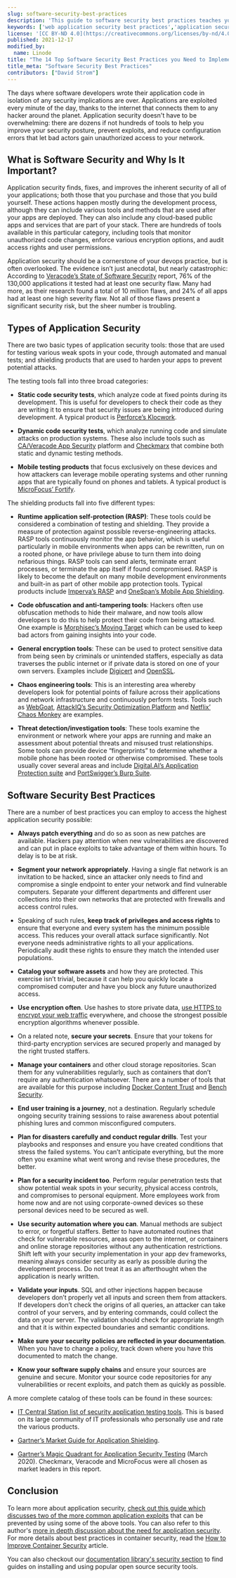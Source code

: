 ```yaml
---
slug: software-security-best-practices
description: 'This guide to software security best practices teaches you about types of application security and how to secure a web application.'
keywords: ['web application security best practices','application security best practices','software development security best practices']
license: '[CC BY-ND 4.0](https://creativecommons.org/licenses/by-nd/4.0)'
published: 2021-12-17
modified_by:
  name: Linode
title: "The 14 Top Software Security Best Practices you Need to Implement Today"
title_meta: "Software Security Best Practices"
contributors: ["David Strom"]
---
```


The days where software developers wrote their application code in isolation of any security implications are over. Applications are exploited every minute of the day, thanks to the internet that connects them to any hacker around the planet. Application security doesn't have to be overwhelming: there are dozens if not hundreds of tools to help you improve your security posture, prevent exploits, and reduce configuration errors that let bad actors gain unauthorized access to your network.

## What is Software Security and Why Is It Important?

Application security finds, fixes, and improves the inherent security of all of your applications; both those that you purchase and those that you build yourself. These actions happen mostly during the development process, although they can include various tools and methods that are used after your apps are deployed. They can also include any cloud-based public apps and services that are part of your stack. There are hundreds of tools available in this particular category, including tools that monitor unauthorized code changes, enforce various encryption options, and audit access rights and user permissions.

Application security should be a cornerstone of your devops practice, but is often overlooked. The evidence isn’t just anecdotal, but nearly catastrophic: According to [Veracode’s State of Software Security](https://www.veracode.com/state-of-software-security-report) report, 76% of the 130,000 applications it tested had at least one security flaw. Many had more, as their research found a total of 10 million flaws, and 24% of all apps had at least one high severity flaw. Not all of those flaws present a significant security risk, but the sheer number is troubling.

## Types of Application Security

There are two basic types of application security tools: those that are used for testing various weak spots in your code, through automated and manual tests; and shielding products that are used to harden your apps to prevent potential attacks.

The testing tools fall into three broad categories:

- **Static code security tests**, which analyze code at fixed points during its development. This is useful for developers to check their code as they are writing it to ensure that security issues are being introduced during development. A typical product is [Perforce’s Klocwork](https://www.perforce.com/products/klocwork).

- **Dynamic code security tests**, which analyze running code and simulate attacks on production systems. These also include tools such as [CA/Veracode App Security](https://www.veracode.com/products) platform and [Checkmarx](https://www.checkmarx.com/products/iast-interactive-application-security-testing/) that combine both static and dynamic testing methods.

- **Mobile testing products** that focus exclusively on these devices and how attackers can leverage mobile operating systems and other running apps that are typically found on phones and tablets. A typical product is [MicroFocus’ Fortify](https://www.microfocus.com/en-us/cyberres/application-security/fortify-on-demand).

The shielding products fall into five different types:

- **Runtime application self-protection (RASP)**: These tools could be considered a combination of testing and shielding. They provide a measure of protection against possible reverse-engineering attacks. RASP tools continuously monitor the app behavior, which is useful particularly in mobile environments when apps can be rewritten, run on a rooted phone, or have privilege abuse to turn them into doing nefarious things. RASP tools can send alerts, terminate errant processes, or terminate the app itself if found compromised. RASP is likely to become the default on many mobile development environments and built-in as part of other mobile app protection tools. Typical products include [Imperva’s RASP](https://www.imperva.com/products/runtime-application-self-protection-rasp/?redirect=Prevoty) and [OneSpan’s Mobile App Shielding](https://www.onespan.com/products/application-shielding).

- **Code obfuscation and anti-tampering tools**: Hackers often use obfuscation methods to hide their malware, and now tools allow developers to do this to help protect their code from being attacked. One example is [Morphisec’s Moving Target](https://www.morphisec.com/) which can be used to keep bad actors from gaining insights into your code.

- **General encryption tools**: These can be used to protect sensitive data from being seen by criminals or unintended staffers, especially as data traverses the public internet or if private data is stored on one of your own servers. Examples include [Digicert](https://www.digicert.com/) and [OpenSSL](https://www.openssl.org/).

- **Chaos engineering tools**: This is an interesting area whereby developers look for potential points of failure across their applications and network infrastructure and continuously perform tests. Tools such as [WebGoat](https://owasp.org/www-project-webgoat/), [AttackIQ’s Security Optimization Platform](https://attackiq.com/) and [Netflix’ Chaos Monkey](https://netflix.github.io/chaosmonkey/) are examples.

- **Threat detection/investigation tools**: These tools examine the environment or network where your apps are running and make an assessment about potential threats and misused trust relationships. Some tools can provide device “fingerprints” to determine whether a mobile phone has been rooted or otherwise compromised. These tools usually cover several areas and include [Digital.AI’s Application Protection suite](https://digital.ai/application-protection) and [PortSwigger’s Burp Suite](https://portswigger.net/burp).

## Software Security Best Practices

There are a number of best practices you can employ to access the highest application security possible:

- **Always patch everything** and do so as soon as new patches are available. Hackers pay attention when new vulnerabilities are discovered and can put in place exploits to take advantage of them within hours. To delay is to be at risk.

- **Segment your network appropriately**. Having a single flat network is an invitation to be hacked, since an attacker only needs to find and compromise a single endpoint to enter your network and find vulnerable computers. Separate your different departments and different user collections into their own networks that are protected with firewalls and access control rules.

- Speaking of such rules, **keep track of privileges and access rights** to ensure that everyone and every system has the minimum possible access. This reduces your overall attack surface significantly. Not everyone needs administrative rights to all your applications. Periodically audit these rights to ensure they match the intended user populations.

- **Catalog your software assets** and how they are protected. This exercise isn’t trivial, because it can help you quickly locate a compromised computer and have you block any future unauthorized access.

- **Use encryption often**. Use hashes to store private data, [use HTTPS to encrypt your web traffic](/docs/guides/enabling-https-using-certbot/) everywhere, and choose the strongest possible encryption algorithms whenever possible.

- On a related note, **secure your secrets**. Ensure that your tokens for third-party encryption services are secured properly and managed by the right trusted staffers.

- **Manage your containers** and other cloud storage repositories. Scan them for any vulnerabilities regularly, such as containers that don’t require any authentication whatsoever. There are a number of tools that are available for this purpose including [Docker Content Trust](https://docs.docker.com/engine/security/trust/) and [Bench Security](https://github.com/docker/docker-bench-security).

- **End user training is a journey**, not a destination. Regularly schedule ongoing security training sessions to raise awareness about potential phishing lures and common misconfigured computers.

- **Plan for disasters carefully and conduct regular drills**. Test your playbooks and responses and ensure you have created conditions that stress the failed systems. You can’t anticipate everything, but the more often you examine what went wrong and revise these procedures, the better.

- **Plan for a security incident too**. Perform regular penetration tests that show potential weak spots in your security, physical access controls, and compromises to personal equipment. More employees work from home now and are not using corporate-owned devices so these personal devices need to be secured as well.

- **Use security automation where you can**. Manual methods are subject to error, or forgetful staffers. Better to have automated routines that check for vulnerable resources, areas open to the internet, or containers and online storage repositories without any authentication restrictions. Shift left with your security implementation in your app dev frameworks, meaning always consider security as early as possible during the development process. Do not treat it as an afterthought when the application is nearly written.

- **Validate your inputs**. SQL and other injections happen because developers don’t properly vet all inputs and screen them from attackers. If developers don’t check the origins of all queries, an attacker can take control of your servers, and by entering commands, could collect the data on your server. The validation should check for appropriate length and that it is within expected boundaries and semantic conditions.

- **Make sure your security policies are reflected in your documentation**. When you have to change a policy, track down where you have this documented to match the change.

- **Know your software supply chains** and ensure your sources are genuine and secure. Monitor your source code repositories for any vulnerabilities or recent exploits, and patch them as quickly as possible.

A more complete catalog of these tools can be found in these sources:

- [IT Central Station list of security application testing tools](https://www.itcentralstation.com/categories/application-security-testing). This is based on its large community of IT professionals who personally use and rate the various products.

- [Gartner’s Market Guide for Application Shielding](https://www.gartner.com/en/documents/3880128/market-guide-for-application-shielding).

- [Gartner’s Magic Quadrant for Application Security Testing](https://www.gartner.com/doc/3984345) (March 2020). Checkmarx, Veracode and MicroFocus were all chosen as market leaders in this report.

## Conclusion

To learn more about application security, [check out this guide which discusses two of the more common application exploits](/docs/guides/security-weaknesses-in-web-apps/) that can be prevented by using some of the above tools. You can also refer to this author's [more in depth discussion about the need for application security](/docs/guides/security-weaknesses-in-web-apps/). For more details about best practices in container security, read the [How to Improve Container Security](https://www.csoonline.com/article/3388025/how-to-improve-container-security.html) article.

You can also checkout our [documentation library's security section](/docs/guides/security/) to find guides on installing and using popular open source security tools.
